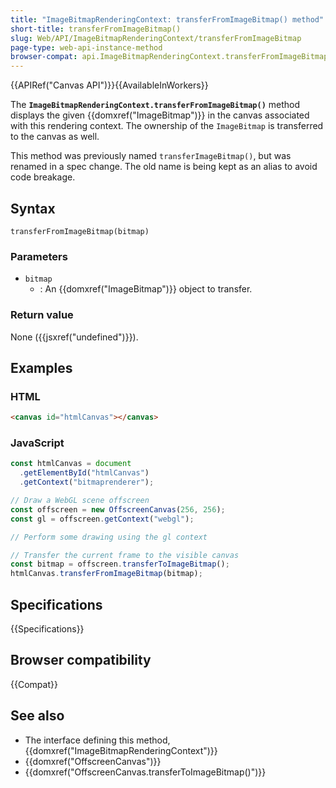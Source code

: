```yaml
---
title: "ImageBitmapRenderingContext: transferFromImageBitmap() method"
short-title: transferFromImageBitmap()
slug: Web/API/ImageBitmapRenderingContext/transferFromImageBitmap
page-type: web-api-instance-method
browser-compat: api.ImageBitmapRenderingContext.transferFromImageBitmap
---
```


{{APIRef("Canvas API")}}{{AvailableInWorkers}}

The **`ImageBitmapRenderingContext.transferFromImageBitmap()`**
method displays the given {{domxref("ImageBitmap")}} in the canvas associated with this
rendering context. The ownership of the `ImageBitmap` is transferred to the
canvas as well.

This method was previously named `transferImageBitmap()`, but was renamed in
a spec change. The old name is being kept as an alias to avoid code breakage.

## Syntax

```js-nolint
transferFromImageBitmap(bitmap)
```

### Parameters

- `bitmap`
  - : An {{domxref("ImageBitmap")}} object to transfer.

### Return value

None ({{jsxref("undefined")}}).

## Examples

### HTML

```html
<canvas id="htmlCanvas"></canvas>
```

### JavaScript

```js
const htmlCanvas = document
  .getElementById("htmlCanvas")
  .getContext("bitmaprenderer");

// Draw a WebGL scene offscreen
const offscreen = new OffscreenCanvas(256, 256);
const gl = offscreen.getContext("webgl");

// Perform some drawing using the gl context

// Transfer the current frame to the visible canvas
const bitmap = offscreen.transferToImageBitmap();
htmlCanvas.transferFromImageBitmap(bitmap);
```

## Specifications

{{Specifications}}

## Browser compatibility

{{Compat}}

## See also

- The interface defining this method, {{domxref("ImageBitmapRenderingContext")}}
- {{domxref("OffscreenCanvas")}}
- {{domxref("OffscreenCanvas.transferToImageBitmap()")}}
